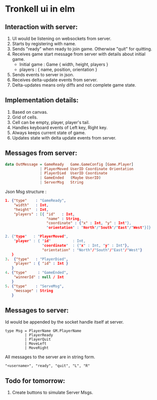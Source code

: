 # Tronkell ui in elm

## Interaction with server:
1. UI would be listening on websockets from server.
2. Starts by registering with name.
3. Sends "ready" when ready to join game. Otherwise "quit" for quitting.
4. Receives game start message from server with details about initial game.
   * Initial game : Game { width, height, players }
   * players : { name, position, orientation }
5. Sends events to server in json.
6. Receives delta-update events from server.
7. Delta-updates means only diffs and not complete game state.


## Implementation details:
1. Based on canvas.
2. Grid of cells.
3. Cell can be empty, player, player's tail.
4. Handles keyboard events of Left key, Right key.
5. Always keeps current state of game.
6. Updates state with delta update events from server.

## Messages from server:
```haskell
data OutMessage = GameReady   Game.GameConfig [Game.Player]
                | PlayerMoved UserID Coordinate Orientation
                | PlayerDied  UserID Coordinate
                | GameEnded   (Maybe UserID)
                | ServerMsg   String
```
Json Msg structure :

```json
1. {"type"    : "GameReady",
    "width"   : Int,
    "height"  : Int,
    "players" : [{ "id"   : Int,
                   "name" : String,
                   "coordinate" : {"x" : Int, "y" : Int"},
                   "orientation" : "North"/"South"/"East"/"West"}]}

2. {"type"   : "PlayerMoved",
    "player" : { "id"          : Int,
                 "coordinate"  : {"x" : Int, "y" : Int"},
                 "orientation" : "North"/"South"/"East"/"West"}
   }
3.	{"type"   : "PlayerDied",
    "player" : { "id" : Int }
   }
4. {"type"     : "GameEnded",
    "winnerId" : null / Int
   }
5. {"type"    : "ServeMsg",
    "message" : String
   }
```
## Messages to server:
Id would be appended by the socket handle itself at server.
```
type Msg = PlayerName GM.PlayerName
         | PlayerReady
         | PlayerQuit
         | MoveLeft
         | MoveRight
```
All messages to the server are in string form.
```
"<username>", "ready", "quit", "L", "R"
```

## Todo for tomorrow:
1. Create buttons to simulate Server Msgs.